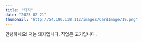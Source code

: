 ```yaml
---
title: "돼지"
date: "2025-02-21"
thumbnail: "http://54.180.118.112/images/CardImage/19.png"
---
```


안녕하세요! 저는 돼지입니다. 직업은 고기입니다.